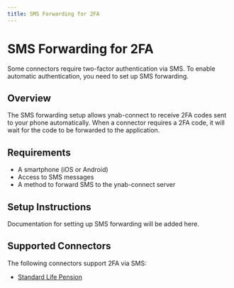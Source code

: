 ```yaml
---
title: SMS Forwarding for 2FA
---
```

# SMS Forwarding for 2FA

Some connectors require two-factor authentication via SMS. To enable automatic authentication, you need to set up SMS forwarding.

## Overview

The SMS forwarding setup allows ynab-connect to receive 2FA codes sent to your phone automatically. When a connector requires a 2FA code, it will wait for the code to be forwarded to the application.

## Requirements

- A smartphone (iOS or Android)
- Access to SMS messages
- A method to forward SMS to the ynab-connect server

## Setup Instructions

Documentation for setting up SMS forwarding will be added here.

## Supported Connectors

The following connectors support 2FA via SMS:

- [Standard Life Pension](/connectors/standard-life-pension)
